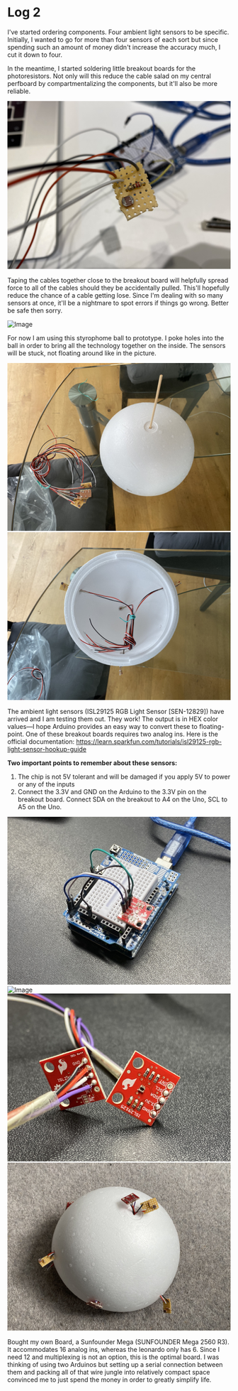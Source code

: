 # Log 2

I've started ordering components. Four ambient light sensors to be specific. Initially, I wanted to go for more than four sensors of each sort but since spending such an amount of money didn't increase the accuracy much, I cut it down to four.

In the meantime, I started soldering little breakout boards for the photoresistors. Not only will this reduce the cable salad on my central perfboard by compartmentalizing the components, but it'll also be more reliable.

![Image](image-001.jpeg)

Taping the cables together close to the breakout board will helpfully spread force to all of the cables should they be accidentally pulled. This'll hopefully reduce the chance of a cable getting lose. Since I'm dealing with so many sensors at once, it'll be a nightmare to spot errors if things go wrong. Better be safe then sorry.

![Image](image-002.jpeg)

For now I am using this styrophome ball to prototype. I poke holes into the ball in order to bring all the technology together on the inside. The sensors will be stuck, not floating around like in the picture.

![Image](image-003.jpeg)
![Image](image-004.jpeg)

The ambient light sensors (ISL29125 RGB Light Sensor [SEN-12829]) have arrived and I am testing them out. They work! The output is in HEX color values—I hope Arduino provides an easy way to convert these to floating-point. One of these breakout boards requires two analog ins. Here is the official documentation: https://learn.sparkfun.com/tutorials/isl29125-rgb-light-sensor-hookup-guide

**Two important points to remember about these sensors:**<br>

1. The chip is not 5V tolerant and will be damaged if you apply 5V to power or any of the inputs
2. Connect the 3.3V and GND on the Arduino to the 3.3V pin on the breakout board. Connect SDA on the breakout to A4 on the Uno, SCL to A5 on the Uno.

![Image](image-005.jpeg)
![Image](image-006.jpeg)
![Image](image-007.jpeg)
![Image](image-008.jpeg)

Bought my own Board, a Sunfounder Mega (SUNFOUNDER Mega 2560 R3). It accommodates 16 analog ins, whereas the leonardo only has 6. Since I need 12 and multiplexing is not an option, this is the optimal board. I was thinking of using two Arduinos but setting up a serial connection between them and packing all of that wire jungle into relatively compact space convinced me to just spend the money in order to greatly simplify life.
